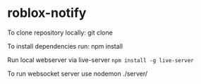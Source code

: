 # roblox-notify

To clone repository locally:
git clone <url>

To install dependencies run:
npm install

Run local webserver via live-server
`npm install -g live-server`

To run websocket server use nodemon ./server/<servername>
